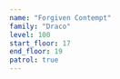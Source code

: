 ```yaml
---
name: "Forgiven Contempt"
family: "Draco"
level: 100
start_floor: 17
end_floor: 19
patrol: true
---
```

